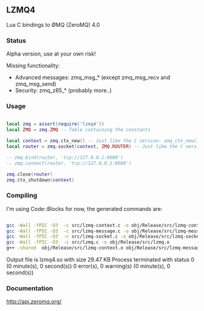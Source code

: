 
## LZMQ4

Lua C bindings to ØMQ (ZeroMQ) 4.0

### Status

Alpha version, use at your own risk!

Missing functionality:
- Advanced messages: zmq_msg_* (except zmq_msg_recv and zmq_msg_send)
- Security: zmq_z85_*
(probably more..)


### Usage

```lua

local zmq = assert(require('lzmq4'))
local ZMQ = zmq.ZMQ -- Table containing the constants

local context = zmq.ctx_new() -- Just like the C version: zmq_ctx_new();
local router = zmq.socket(context, ZMQ.ROUTER) -- Just like the C version: zmq_socket(context, ZMQ_ROUTER);

-- zmq.bind(router, 'tcp://127.0.0.1:8080')
-- zmq.connect(router, 'tcp://127.0.0.1:8080')

zmq.close(router)
zmq.ctx_shutdown(context)
```

### Compiling

I'm using Code::Blocks for now, the generated commands are:

```bash

gcc -Wall -fPIC -O3  -c src/lzmq-context.c -o obj/Release/src/lzmq-context.o
gcc -Wall -fPIC -O3  -c src/lzmq-message.c -o obj/Release/src/lzmq-message.o
gcc -Wall -fPIC -O3  -c src/lzmq-socket.c -o obj/Release/src/lzmq-socket.o
gcc -Wall -fPIC -O3  -c src/lzmq.c -o obj/Release/src/lzmq.o
g++ -shared  obj/Release/src/lzmq-context.o obj/Release/src/lzmq-message.o obj/Release/src/lzmq-socket.o obj/Release/src/lzmq.o  -o lzmq4.so -s  -llua -lzmq
```
Output file is lzmq4.so with size 29.47 KB
Process terminated with status 0 (0 minute(s), 0 second(s))
0 error(s), 0 warning(s) (0 minute(s), 0 second(s))


### Documentation

<http://api.zeromq.org/>
